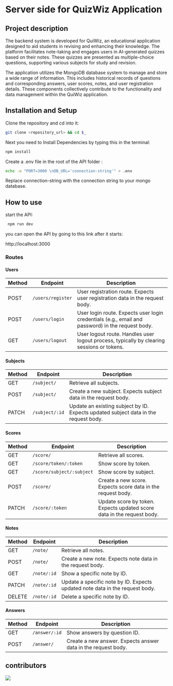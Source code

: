 # Server side for QuizWiz Application

## Project description

The backend system is developed for QuiWiz, an educational application designed to aid students in revising and enhancing their knowledge. The platform facilitates note-taking and engages users in AI-generated quizzes based on their notes. These quizzes are presented as multiple-choice questions, supporting various subjects for study and revision.

The application utilizes the MongoDB database system to manage and store a wide range of information. This includes historical records of questions and corresponding answers, user scores, notes, and user registration details. These components collectively contribute to the functionality and data management within the QuiWiz application.

## Installation and Setup

Clone the repository and cd into it:

```bash
git clone <repository_url> && cd $_
```

Next you need to Install Dependencies by typing this in the terminal:

```bash
npm install
```

Create a .env file in the root of the API folder :

```bash
echo -e "PORT=3000 \nDB_URL='connection-string'" > .env
```

Replace connection-string with the connection string to your mongo database.

## How to use

start the API:

```bash
 npm run dev
```

you can open the API by going to this link after it starts:

http://localhost:3000

### Routes

#### Users

| Method | Endpoint          | Description                                                                                      |
| ------ | ----------------- | ------------------------------------------------------------------------------------------------ |
| POST   | `/users/register` | User registration route. Expects user registration data in the request body.                     |
| POST   | `/users/login`    | User login route. Expects user login credentials (e.g., email and password) in the request body. |
| GET    | `/users/logout`   | User logout route. Handles user logout process, typically by clearing sessions or tokens.        |

#### Subjects

| Method | Endpoint       | Description                                                                         |
| ------ | -------------- | ----------------------------------------------------------------------------------- |
| GET    | `/subject/`    | Retrieve all subjects.                                                              |
| POST   | `/subject/`    | Create a new subject. Expects subject data in the request body.                     |
| PATCH  | `/subject/:id` | Update an existing subject by ID. Expects updated subject data in the request body. |

#### Scores

| Method | Endpoint                  | Description                                                            |
| ------ | ------------------------- | ---------------------------------------------------------------------- |
| GET    | `/score/`                 | Retrieve all scores.                                                   |
| GET    | `/score/token/:token`     | Show score by token.                                                   |
| GET    | `/score/subject/:subject` | Show score by subject.                                                 |
| POST   | `/score/`                 | Create a new score. Expects score data in the request body.            |
| PATCH  | `/score/:token`           | Update score by token. Expects updated score data in the request body. |

#### Notes

| Method | Endpoint    | Description                                                                  |
| ------ | ----------- | ---------------------------------------------------------------------------- |
| GET    | `/note/`    | Retrieve all notes.                                                          |
| POST   | `/note/`    | Create a new note. Expects note data in the request body.                    |
| GET    | `/note/:id` | Show a specific note by ID.                                                  |
| PATCH  | `/note/:id` | Update a specific note by ID. Expects updated note data in the request body. |
| DELETE | `/note/:id` | Delete a specific note by ID.                                                |

#### Answers

| Method | Endpoint      | Description                                                   |
| ------ | ------------- | ------------------------------------------------------------- |
| GET    | `/answer/:id` | Show answers by question ID.                                  |
| POST   | `/answer/`    | Create a new answer. Expects answer data in the request body. |

## contributors

<a href="https://github.com/nine96as/reddy31_server/graphs/contributors">
  <img src="https://contrib.rocks/image?repo=nine96as/reddy31_server" />
</a>
